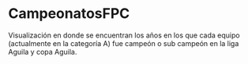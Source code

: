 # CampeonatosFPC
Visualización en donde se encuentran los años en los que cada equipo (actualmente en la categoría A) fue campeón o sub campeón en la liga Aguila y copa Aguila.
